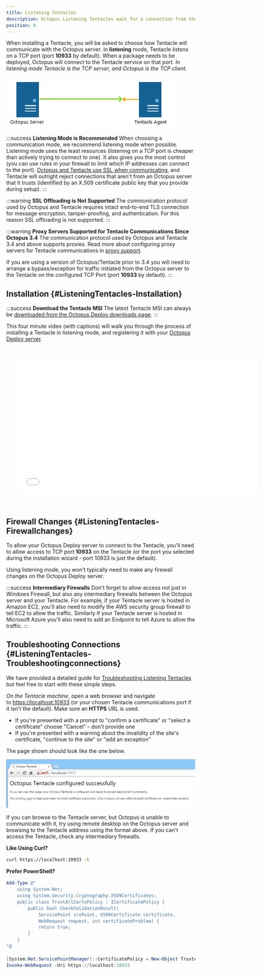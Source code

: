 ```yaml
---
title: Listening Tentacles
description: Octopus Listening Tentacles wait for a connection from the Octopus server to be told what to do.
position: 0
---
```


When installing a Tentacle, you will be asked to choose how Tentacle will communicate with the Octopus server. In **listening** mode, Tentacle *listens* on a TCP port (port **10933** by default). When a package needs to be deployed, Octopus will connect to the Tentacle service on that port. *In listening mode Tentacle is the TCP server, and Octopus is the TCP client.*

*![](/docs/images/3048114/5865876.png)*

:::success
**Listening Mode is Recommended**
When choosing a communication mode, we recommend listening mode when possible. Listening mode uses the least resources (listening on a TCP port is cheaper than actively trying to connect to one). It also gives you the most control (you can use rules in your firewall to limit which IP addresses can connect to the port). [Octopus and Tentacle use SSL when communicating](/docs/reference/octopus-tentacle-communication/index.md), and Tentacle will outright reject connections that aren't from an Octopus server that it trusts (identified by an X.509 certificate public key that you provide during setup).
:::

:::warning
**SSL Offloading is Not Supported**
The communication protocol used by Octopus and Tentacle requires intact end-to-end TLS connection for message encryption, tamper-proofing, and authentication. For this reason SSL offloading is not supported.
:::

:::warning
**Proxy Servers Supported for Tentacle Communications Since Octopus 3.4**
The communication protocol used by Octopus and Tentacle 3.4 and above supports proxies. Read more about configuring proxy servers for Tentacle communications in [proxy support](/docs/infrastructure/windows-targets/proxy-support.md).

If you are using a version of Octopus/Tentacle prior to 3.4 you will need to arrange a bypass/exception for traffic initiated from the Octopus server to the Tentacle on the configured TCP Port (port **10933** by default).
:::

## Installation {#ListeningTentacles-Installation}

:::success
**Download the Tentacle MSI**
The latest Tentacle MSI can always be [downloaded from the Octopus Deploy downloads page](https://octopus.com/downloads).
:::

This four minute video (with captions) will walk you through the process of installing a Tentacle in listening mode, and registering it with your [Octopus Deploy server](/docs/installation/index.md).
<iframe src="//fast.wistia.net/embed/iframe/qp12uky9qy" allowtransparency="true" frameborder="0" scrolling="no" class="wistia_embed" name="wistia_embed" allowfullscreen mozallowfullscreen webkitallowfullscreen oallowfullscreen msallowfullscreen width="640" height="360" style="margin: 30px"></iframe>

## Firewall Changes {#ListeningTentacles-Firewallchanges}

To allow your Octopus Deploy server to connect to the Tentacle, you'll need to allow access to TCP port **10933** on the Tentacle (or the port you selected during the installation wizard - port 10933 is just the default).

Using listening mode, you won't typically need to make any firewall changes on the Octopus Deploy server.

:::success
**Intermediary Firewalls**
Don't forget to allow access not just in Windows Firewall, but also any intermediary firewalls between the Octopus server and your Tentacle. For example, if your Tentacle server is hosted in Amazon EC2, you'll also need to modify the AWS security group firewall to tell EC2 to allow the traffic. Similarly if your Tentacle server is hosted in Microsoft Azure you'll also need to add an Endpoint to tell Azure to allow the traffic.
:::

## Troubleshooting Connections {#ListeningTentacles-Troubleshootingconnections}

We have provided a detailed guide for [Troubleshooting Listening Tentacles](/docs/infrastructure/windows-targets/listening-targets/troubleshoot-listening-tentacles.md) but feel free to start with these simple steps.

*On the Tentacle machine*, open a web browser and navigate to [https://localhost:10933](https://localhost:10933/) (or your chosen Tentacle communications port if it isn't the default). Make sure an **HTTPS** URL is used.

- If you're presented with a prompt to "confirm a certificate" or "select a certificate" choose "Cancel" - don't provide one
- If you're presented with a warning about the invalidity of the site's certificate, "continue to the site" or "add an exception"

The page shown should look like the one below.

![](/docs/images/3048114/3277907.png "width=500")

If you can browse to the Tentacle server, but Octopus is unable to communicate with it, try using remote desktop on the Octopus server and browsing to the Tentacle address using the format above. If you can't access the Tentacle, check any intermediary firewalls.

**Like Using Curl?**

```bash
curl https://localhost:10933 -k
```

**Prefer PowerShell?**

```powershell
Add-Type @"
    using System.Net;
    using System.Security.Cryptography.X509Certificates;
    public class TrustAllCertsPolicy : ICertificatePolicy {
        public bool CheckValidationResult(
            ServicePoint srvPoint, X509Certificate certificate,
            WebRequest request, int certificateProblem) {
            return true;
        }
    }
"@

[System.Net.ServicePointManager]::CertificatePolicy = New-Object TrustAllCertsPolicy
Invoke-WebRequest -Uri https://localhost:10933
```
